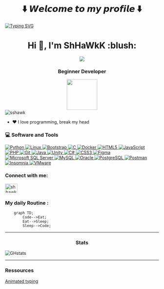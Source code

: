 <body>
<h1 align="center"> ⬇️ 𝙒𝙚𝙡𝙘𝙤𝙢𝙚 𝙩𝙤 𝙢𝙮 𝙥𝙧𝙤𝙛𝙞𝙡𝙚 ⬇️ </h1>

[![Typing SVG](https://readme-typing-svg.demolab.com?font=&size=23&duration=3000&pause=1000&color=76F6B0&vCenter=true&random=false&width=441&lines=.%2Fusr%2Fbin%2FShHaWkK;-%3E+ShHaWkK+%24+)](https://git.io/typing-svg)

<h1 align="center">Hi 👋, I'm ShHaWkK :blush:</h1>
  
  <div align="center">
<img src="./img/1.gif">
<h3 align="center">Beginner Developer</h3> 
<div id="header" align="center">
  <img src="https://media.giphy.com/media/M9gbBd9nbDrOTu1Mqx/giphy.gif" width="100"/></img>
</div>
</div>
<img src="https://komarev.com/ghpvc/?username=ShHaWkK&label=Profile%20views&color=0e75b6&style=flat" alt="sshawk"/>

* ❤️ I love programming, break my head
<h3>💻 Software and Tools</h3>

<p align="left">
  <a href="https://www.python.org" target="_blank" rel="noreferrer">
    <img alt="Python" src="https://img.shields.io/badge/Python-3776AB?logo=python&logoColor=white">
  </a>
  <a href="https://www.linux.org/" target="_blank" rel="noreferrer">
    <img alt="Linux" src="https://img.shields.io/badge/Linux-FCC624?logo=linux&logoColor=black">
  </a>
  <a href="https://getbootstrap.com" target="_blank" rel="noreferrer">
    <img alt="Bootstrap" src="https://img.shields.io/badge/Bootstrap-7952B3?logo=bootstrap&logoColor=white">
  </a>
  <a href="https://www.cprogramming.com/" target="_blank" rel="noreferrer">
    <img alt="C" src="https://img.shields.io/badge/C-00599C?logo=c&logoColor=white">
  </a>
  <a href="https://www.docker.com/" target="_blank" rel="noreferrer">
    <img alt="Docker" src="https://img.shields.io/badge/Docker-2496ED?logo=docker&logoColor=white">
  </a>
  <a href="https://www.w3.org/html/" target="_blank" rel="noreferrer">
    <img alt="HTML5" src="https://img.shields.io/badge/HTML5-E34F26?logo=html5&logoColor=white">
  </a>
  <a href="https://developer.mozilla.org/en-US/docs/Web/JavaScript" target="_blank" rel="noreferrer">
    <img alt="JavaScript" src="https://img.shields.io/badge/JavaScript-F7DF1E?logo=javascript&logoColor=black">
  </a>
  <a href="https://www.php.net" target="_blank" rel="noreferrer">
    <img alt="PHP" src="https://img.shields.io/badge/PHP-777BB4?logo=php&logoColor=white">
  </a>
  <a href="https://git-scm.com/" target="_blank" rel="noreferrer">
    <img alt="Git" src="https://img.shields.io/badge/Git-F05032?logo=git&logoColor=white">
  </a>
  <a href="https://www.java.com" target="_blank" rel="noreferrer">
    <img alt="Java" src="https://img.shields.io/badge/Java-007396?logo=java&logoColor=white">
  </a>
  <a href="https://unity.com/" target="_blank" rel="noreferrer">
    <img alt="Unity" src="https://img.shields.io/badge/Unity-000000?logo=unity&logoColor=white">
  </a>
  <a href="https://www.w3schools.com/cs/" target="_blank" rel="noreferrer">
    <img alt="C#" src="https://img.shields.io/badge/C%23-239120?logo=c-sharp&logoColor=white">
  </a>
  <a href="https://www.w3schools.com/css/" target="_blank" rel="noreferrer">
    <img alt="CSS3" src="https://img.shields.io/badge/CSS3-1572B6?logo=css3&logoColor=white">
  </a>
  <a href="https://www.figma.com/" target="_blank" rel="noreferrer">
    <img alt="Figma" src="https://img.shields.io/badge/Figma-F24E1E?logo=figma&logoColor=white">
  </a>
  <a href="https://www.microsoft.com/en-us/sql-server" target="_blank" rel="noreferrer">
    <img alt="Microsoft SQL Server" src="https://img.shields.io/badge/Microsoft%20SQL%20Server-CC2927?logo=microsoft-sql-server&logoColor=white">
  </a>
  <a href="https://www.mysql.com/" target="_blank" rel="noreferrer">
    <img alt="MySQL" src="https://img.shields.io/badge/MySQL-4479A1?logo=mysql&logoColor=white">
  </a>
  <a href="https://www.oracle.com/" target="_blank" rel="noreferrer">
    <img alt="Oracle" src="https://img.shields.io/badge/Oracle-F80000?logo=oracle&logoColor=black">
  </a>
  <a href="https://www.postgresql.org" target="_blank" rel="noreferrer">
    <img alt="PostgreSQL" src="https://img.shields.io/badge/PostgreSQL-4169E1?logo=postgresql&logoColor=white">
  </a>
  <a href="https://postman.com" target="_blank" rel="noreferrer">
    <img alt="Postman" src="https://img.shields.io/badge/Postman-FF6C37?logo=postman&logoColor=white">
  </a>
  <a href="https://insomnia.rest/" target="_blank" rel="noreferrer">
    <img alt="Insomnia" src="https://img.shields.io/badge/Insomnia-4000BF?logo=insomnia&logoColor=white">
  </a>
  <a href="https://www.vmware.com/" target="_blank" rel="noreferrer">
    <img alt="VMware" src="https://img.shields.io/badge/VMware-607078?logo=vmware&logoColor=white">
  </a>
</p>

<h3 align="left">Connect with me:</h3>
<p align="left">
<a href="https://discord.gg/shhawk" target="blank"><img align="center" src="https://raw.githubusercontent.com/rahuldkjain/github-profile-readme-generator/master/src/images/icons/Social/discord.svg" alt="shhawk" height="30" width="40" /></a>
</p>

### My daily Routine : 
```mermaid
    graph TD; 
        Code-->Eat; 
        Eat-->Sleep;
        Sleep-->Code;
```

<hr>
<h3 align="center">Stats</h3>

![GHstats](https://github-readme-stats.vercel.app/api?username=ShHaWkK&:how_icons=true)

<hr>
<h3 aligne="center">Ressources</h3>

[Animated typing](https://github.com/denvercoder1/readme-typing-svg)  
</body>
